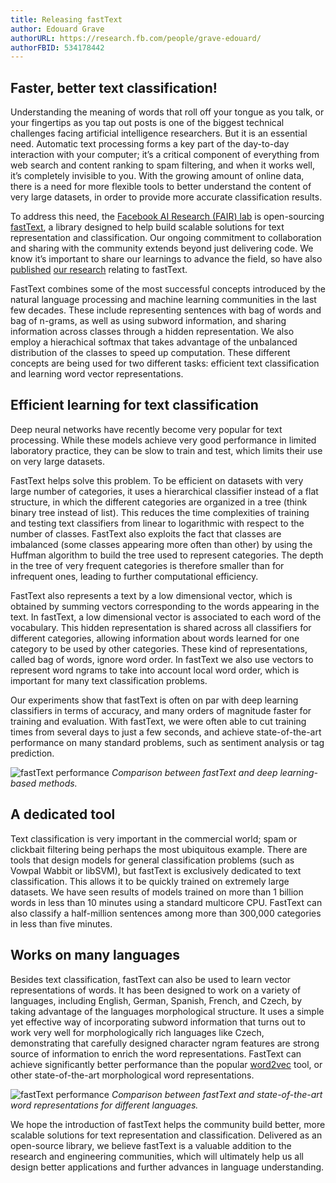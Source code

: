 ```yaml
---
title: Releasing fastText
author: Edouard Grave
authorURL: https://research.fb.com/people/grave-edouard/
authorFBID: 534178442
---
```


## Faster, better text classification!

Understanding the meaning of words that roll off your tongue as you talk, or your fingertips as you tap out posts is one of the biggest technical challenges facing artificial intelligence researchers. But it is an essential need. Automatic text processing forms a key part of the day-to-day interaction with your computer; it’s a critical component of everything from web search and content ranking to spam filtering, and when it works well, it’s completely invisible to you. With the growing amount of online data, there is a need for more flexible tools to better understand the content of very large datasets, in order to provide more accurate classification results.

To address this need, the [Facebook AI Research (FAIR) lab](https://research.fb.com/category/facebook-ai-research-fair/) is open-sourcing [fastText](https://github.com/facebookresearch/fastText), a library designed to help build scalable solutions for text representation and classification. Our ongoing commitment to collaboration and sharing with the community extends beyond just delivering code. We know it’s important to share our learnings to advance the field, so have also [published](http://arxiv.org/abs/1607.04606) [our research](http://arxiv.org/abs/1607.01759) relating to fastText.

FastText combines some of the most successful concepts introduced by the natural language processing and machine learning communities in the last few decades. These include representing sentences with bag of words and bag of n-grams, as well as using subword information, and sharing information across classes through a hidden representation. We also employ a hierachical softmax that takes advantage of the unbalanced distribution of the classes to speed up computation. These different concepts are being used for two different tasks: efficient text classification and learning word vector representations.

<!--truncate-->

## Efficient learning for text classification

Deep neural networks have recently become very popular for text processing. While these models achieve very good performance in limited laboratory practice, they can be slow to train and test, which limits their use on very large datasets.

FastText helps solve this problem. To be efficient on datasets with very large number of categories, it uses a hierarchical classifier instead of a flat structure, in which the different categories are organized in a tree (think binary tree instead of list). This reduces the time complexities of training and testing text classifiers from linear to logarithmic with respect to the number of classes. FastText also exploits the fact that classes are imbalanced (some classes appearing more often than other) by using the Huffman algorithm to build the tree used to represent categories. The depth in the tree of very frequent categories is therefore smaller than for infrequent ones, leading to further computational efficiency.

FastText also represents a text by a low dimensional vector, which is obtained by summing vectors corresponding to the words appearing in the text. In fastText, a low dimensional vector is associated to each word of the vocabulary. This hidden representation is shared across all classifiers for different categories, allowing information about words learned for one category to be used by other categories. These kind of representations, called bag of words, ignore word order. In fastText we also use vectors to represent word ngrams to take into account local word order, which is important for many text classification problems.

Our experiments show that fastText is often on par with deep learning classifiers in terms of accuracy, and many orders of magnitude faster for training and evaluation. With fastText, we were often able to cut training times from several days to just a few seconds, and achieve state-of-the-art performance on many standard problems, such as sentiment analysis or tag prediction.

![fastText performance](../../../../img/blog/2016-08-18-blog-post-img1.png)
_Comparison between fastText and deep learning-based methods._

## A dedicated tool

Text classification is very important in the commercial world; spam or clickbait filtering being perhaps the most ubiquitous example. There are tools that design models for general classification problems (such as Vowpal Wabbit or libSVM), but fastText is exclusively dedicated to text classification. This allows it to be quickly trained on extremely large datasets. We have seen results of models trained on more than 1 billion words in less than 10 minutes using a standard multicore CPU. FastText can also classify a half-million sentences among more than 300,000 categories in less than five minutes.

## Works on many languages

Besides text classification, fastText can also be used to learn vector representations of words. It has been designed to work on a variety of languages, including English, German, Spanish, French, and Czech, by taking advantage of the languages morphological structure. It uses a simple yet effective way of incorporating subword information that turns out to work very well for morphologically rich languages like Czech, demonstrating that carefully designed character ngram features are strong source of information to enrich the word representations. FastText can achieve significantly better performance than the popular [word2vec](https://code.google.com/archive/p/word2vec/) tool, or other state-of-the-art morphological word representations.

![fastText performance](../../../../img/blog/2016-08-18-blog-post-img2.png)
_Comparison between fastText and state-of-the-art word representations for different languages._

We hope the introduction of fastText helps the community build better, more scalable solutions for text representation and classification. Delivered as an open-source library, we believe fastText is a valuable addition to the research and engineering communities, which will ultimately help us all design better applications and further advances in language understanding.

